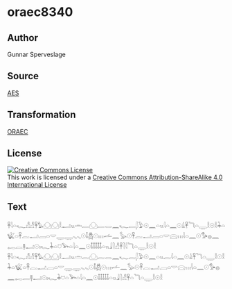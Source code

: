 # oraec8340

## Author

Gunnar Sperveslage

## Source

[AES](https://github.com/simondschweitzer/aes)

## Transformation

[ORAEC](https://oraec.github.io/)

## License

<a rel="license" href="http://creativecommons.org/licenses/by-sa/4.0/"><img alt="Creative Commons License" style="border-width:0" src="https://i.creativecommons.org/l/by-sa/4.0/88x31.png" /></a><br />This work is licensed under a <a rel="license" href="http://creativecommons.org/licenses/by-sa/4.0/">Creative Commons Attribution-ShareAlike 4.0 International License</a>

## Text

𓋹𓇋𓏏𓆑𓀭𓀭𓋹𓅊𓈌𓈌𓎛𓂝𓏭𓏛𓐛𓈌𓐛𓂋𓈖𓆑𓐛𓆄𓅱𓇳𓈖𓏏𓏭𓇋𓏏𓈖𓇳𓏙𓋹𓆓𓏏𓇾𓎛𓇳𓎛𓇓𓏏𓆤𓏏𓋹𓐛𓂝𓐙𓏏𓎟𓇾𓇾𓈅𓈅𓇳𓄤𓆣𓇳𓏥𓌡𓈖𓅭𓇳𓋹𓐛𓂝𓐙𓏏𓎟𓈍𓏥𓇋𓏏𓈖𓇳𓅜𓐍𓈖𓉻𓐛𓊢𓂝𓇳𓏤𓆑𓇓𓏏𓈞𓅨𓏏𓇋𓏏𓈖𓇳𓄤𓄤𓄤𓄤𓄤𓏏𓏭𓇍𓍘𓀭𓋹𓍘𓇋𓆓𓏏𓇾𓎛𓇳𓎛<br>
𓋹𓇋𓏏𓆑𓀭𓀭𓋹𓅊𓈌𓈌𓎛𓂝𓏭𓏛𓐛𓈌𓐛𓂋𓈖𓆑𓐛𓆄𓅱𓇳𓈖𓏏𓏭𓐛𓇋𓏏𓈖𓇳𓏙𓋹𓆓𓏏𓇾𓎛𓇳𓎛𓇓𓏏𓆤𓏏𓋹𓐛𓂝𓐙𓏏𓎟𓇾𓇾𓈅𓈅𓇳𓄤𓆣𓇳𓏥𓌡𓈖𓅭𓇳𓋹𓐛𓂝𓐙𓏏𓎟𓈍𓏥𓇋𓏏𓈖𓇳𓅜𓐍𓈖𓉻𓐛𓊢𓂝𓇳𓏤𓆑𓇓𓈞𓏏𓅨𓏏𓇋𓏏𓈖𓇳𓄤𓄤𓄤𓄤𓄤𓏏𓏭𓇍𓍘𓀭𓋹𓏏𓆓𓏏𓇾𓎛𓇳𓎛<br>
